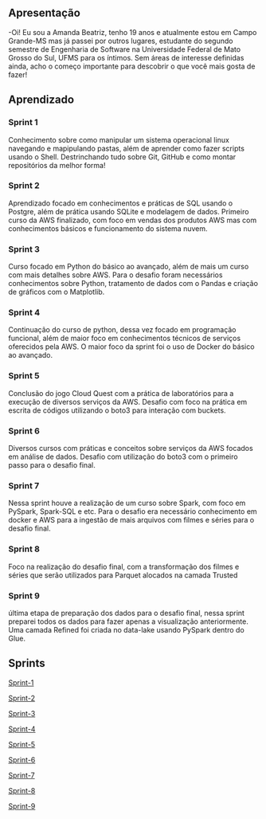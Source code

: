 ## Apresentação
-Oi! Eu sou a Amanda Beatriz, tenho 19 anos e atualmente estou em Campo Grande-MS mas já passei por outros lugares, estudante do segundo semestre de Engenharia de Software na Universidade Federal de Mato Grosso do Sul, UFMS para os íntimos. Sem áreas de interesse definidas ainda, acho o começo importante para descobrir o que você mais gosta de fazer!

## Aprendizado

### Sprint 1
Conhecimento sobre como manipular um sistema operacional linux navegando e mapipulando pastas, além de aprender como fazer scripts usando o Shell.
Destrinchando tudo sobre Git, GitHub e como montar repositórios da melhor forma!

### Sprint 2 
Aprendizado focado em conhecimentos e práticas de SQL usando o Postgre, além de prática usando SQLite e modelagem de dados.
Primeiro curso da AWS finalizado, com foco em vendas dos produtos AWS mas com conhecimentos básicos e funcionamento do sistema nuvem.

### Sprint 3
Curso focado em Python do básico ao avançado, além de mais um curso com mais detalhes sobre AWS.
Para o desafio foram necessários conhecimentos sobre Python, tratamento de dados com o Pandas e criação de gráficos com o Matplotlib.

### Sprint 4
Continuação do curso de python, dessa vez focado em programação funcional, além de maior foco em conhecimentos técnicos de serviços oferecidos pela AWS.
O maior foco da sprint foi o uso de Docker do básico ao avançado.

### Sprint 5 

Conclusão do jogo Cloud Quest com a prática de laboratórios para a execução de diversos serviços da AWS. Desafio com foco na prática em escrita de códigos utilizando o boto3 para interação com buckets.

### Sprint 6

Diversos cursos com práticas e conceitos sobre serviços da AWS focados em análise de dados. Desafio com utilização do boto3 com o primeiro passo para o desafio final.

### Sprint 7

Nessa sprint houve a realização de um curso sobre Spark, com foco em PySpark, Spark-SQL e etc. Para o desafio era necessário conhecimento em docker e AWS para a ingestão de mais arquivos com filmes e séries para o desafio final.

### Sprint 8

Foco na realização do desafio final, com a transformação dos filmes e séries que serão utilizados para Parquet alocados na camada Trusted

### Sprint 9

última etapa de preparação dos dados para o desafio final, nessa sprint preparei todos os dados para fazer apenas a visualização anteriormente. Uma camada Refined foi criada no data-lake usando PySpark dentro do Glue.

## Sprints

[Sprint-1](sprint-1/README.md)

[Sprint-2](sprint-2/README.md)

[Sprint-3](sprint-3/README.md)

[Sprint-4](sprint-4/README.md)

[Sprint-5](sprint-5/README.md)

[Sprint-6](sprint-6/README.md)

[Sprint-7](sprint-7/README.md)

[Sprint-8](sprint-8/README.md)

[Sprint-9](sprint-9/README.md)
